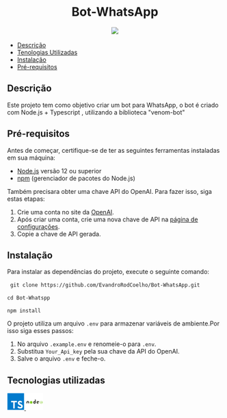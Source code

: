 <h1 align='center'>Bot-WhatsApp</h1>
<p align='center'>
  <img src="http://img.shields.io/static/v1?label=STATUS&message=EM%20DESENVOLVIMENTO&color=GREEN&style=for-the-badge"/>
</p>

* [Descrição](#Descrição)
* [Tenologias Utilizadas](#Tecnologias-utilizadas)
* [Instalação](#Instalação)
* [Pré-requisitos](Pre-Requisitos)

## Descrição

<p>Este projeto tem como objetivo criar um bot para WhatsApp, o bot é criado com Node.js + Typescript , utilizando a biblioteca "venom-bot"</p>

## Pré-requisitos

Antes de começar, certifique-se de ter as seguintes ferramentas instaladas em sua máquina:

- [Node.js](https://nodejs.org/) versão 12 ou superior
- [npm](https://www.npmjs.com/) (gerenciador de pacotes do Node.js)

Também precisara obter uma chave API do OpenAI. Para fazer isso, siga estas etapas:

1. Crie uma conta no site da [OpenAI](https://beta.openai.com/signup/).
2. Após criar uma conta, crie uma nova chave de API na [página de configurações](https://beta.openai.com/account/api-keys).
3. Copie a chave de API gerada.

## Instalação

Para instalar as dependências do projeto, execute o seguinte comando:
 ``` 
  git clone https://github.com/EvandroRodCoelho/Bot-WhatsApp.git
 ```
 ```
 cd Bot-Whatspp
 ```
 ```
 npm install
 ```
O projeto utiliza um arquivo `.env` para armazenar variáveis de ambiente.Por isso siga esses passos:

1. No arquivo `.example.env` e renomeie-o para `.env`.
2. Substitua `Your_Api_key` pela sua chave da API do OpenAI.
3. Salve o arquivo `.env` e feche-o.

## Tecnologias utilizadas
<p align="left"> 
  <a href="https://www.typescriptlang.org/" target="_blank" rel="noreferrer"> 
    <img src="https://raw.githubusercontent.com/devicons/devicon/master/icons/typescript/typescript-original.svg" alt="typescript" width="40" height="40"/> 
  </a>
  <a href="https://nodejs.org" target="_blank" rel="noreferrer"> 
    <img src="https://raw.githubusercontent.com/devicons/devicon/master/icons/nodejs/nodejs-original-wordmark.svg" alt="nodejs" width="40" height="40"/> 
  </a> 
</p>
